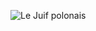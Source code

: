 ![Le Juif polonais](https://upload.wikimedia.org/wikipedia/commons/thumb/4/40/Iris_Calderhead.jpg/300px-Iris_Calderhead.jpg)